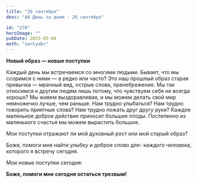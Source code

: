 ```yaml
---
title: "26 сентября"
desc: "АА День за днем - 26 сентября"

id: "270"
heroImage: ""
pubDate: 2023-05-04
moth: "sentyabr"
---
```


**Новый образ — новые поступки**

Каждый день мы встречаемся со многими людьми. Бывает, что мы ссоримся с ними —
а редко или часто? Это наш прошлый образ старая привычка — мрачный вид, острые
слова, пренебрежение. Мы так относимся к другим людям лишь потому, что
чувствуем себя не всегда хорошо? Мы живем выздоравливая, и мы можем делать
свой мир немножечко лучше, чем раньше. Нам трудно улыбаться? Нам трудно
говорить приятные слова? Нам трудно пожать друг другу руки? Каждое маленькое
доброе действие приносит большие плоды. Постепенно из маленького счастья мы
можем вырастить большое.

Мои поступки отражают ли мой духовный рост или мой старый образ?

Боже, помоги мне найти улыбку и доброе слово для- каждого человека, которого я
встречу сегодня.

Мои новые поступки сегодня:

**Боже, помоги мне сегодня остаться трезвым!**
